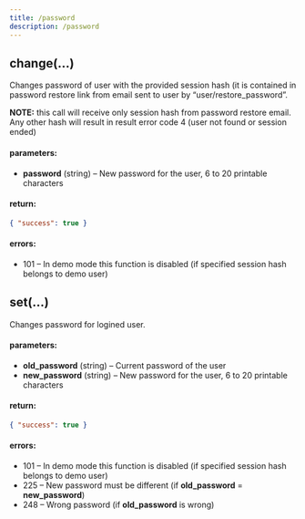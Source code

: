 ```yaml
---
title: /password
description: /password
---
```


## change(…)

Changes password of user with the provided session hash (it is contained in password restore link from email sent to user by “user/restore_password”.

**NOTE:** this call will receive only session hash from password restore email. Any other hash will result in result error code 4 (user not found or session ended)

#### parameters:

*   **password** (string) – New password for the user, 6 to 20 printable characters

#### return:

```json
{ "success": true }
```

#### errors:

*   101 – In demo mode this function is disabled (if specified session hash belongs to demo user)

## set(…)

Changes password for logined user.

#### parameters:

*   **old_password** (string) – Current password of the user
*   **new_password** (string) – New password for the user, 6 to 20 printable characters

#### return:

```json
{ "success": true }
```

#### errors:

*   101 – In demo mode this function is disabled (if specified session hash belongs to demo user)
*   225 – New password must be different (if **old_password** = **new_password**)
*   248 – Wrong password (if **old_password** is wrong)
